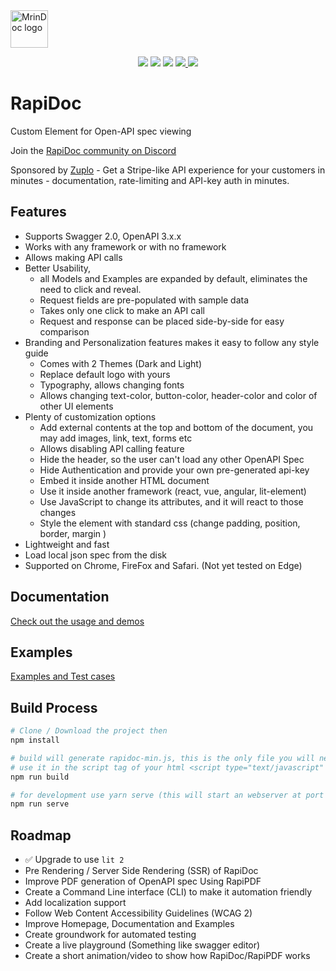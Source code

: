 <img alt="MrinDoc logo" src="https://github.com/rapi-doc/RapiDoc/blob/master/logo.png" width="60px" />


<p align="center">
    <img src="https://img.shields.io/badge/license-MIT-blue.svg?style=flat-square"/>
    <img src="https://img.shields.io/github/size/rapi-doc/rapidoc/dist/rapidoc-min.js.svg?colorB=blue&label=minified&style=flat-square">
    <img src="https://img.shields.io/github/size/rapi-doc/rapidoc/dist/rapidoc-min.js.gz.svg?colorB=blue&label=zip&style=flat-square">
    <a href="https://discord.gg/X9evUeFY" alt="Join us on Discord">
        <img src="https://img.shields.io/discord/848913990360629268?style=flat-square" />
    </a>
    <a href="https://www.webcomponents.org/element/rapidoc" alt="published on webcomponents.org">
        <img src="https://img.shields.io/badge/webcomponents.org-rapidoc-blue.svg?style=social"/>
    </a>
</p>        

# RapiDoc
Custom Element for Open-API spec viewing

Join the [RapiDoc community on Discord](https://discord.gg/X9evUeFY)

Sponsored by [Zuplo](https://zuplo.link/rapidoc-2) - Get a Stripe-like API experience for your customers in minutes - documentation, rate-limiting and API-key auth in minutes. 

## Features
- Supports Swagger 2.0, OpenAPI 3.x.x 
- Works with any framework or with no framework
- Allows making API calls
- Better Usability, 
  - all Models and Examples are expanded by default, eliminates the need to click and reveal.
  - Request fields are pre-populated with sample data
  - Takes only one click to make an API call
  - Request and response can be placed side-by-side for easy comparison
- Branding and Personalization features makes it easy to follow any style guide
  - Comes with 2 Themes (Dark and Light)
  - Replace default logo with yours
  - Typography, allows changing fonts
  - Allows changing text-color, button-color, header-color and color of other UI elements
- Plenty of customization options 
  - Add external contents at the top and bottom of the document,  you may add images, link, text, forms etc
  - Allows disabling API calling feature
  - Hide the header, so the user can't load any other OpenAPI Spec
  - Hide Authentication and provide your own pre-generated api-key 
  - Embed it inside another HTML document
  - Use it inside another framework (react, vue, angular, lit-element)
  - Use JavaScript to change its attributes, and it will react to those changes
  - Style the element with standard css (change padding, position, border, margin )
- Lightweight and fast
- Load local json spec from the disk
- Supported on Chrome, FireFox and Safari. (Not yet tested on Edge)


## Documentation
[Check out the usage and demos](https://rapi-doc.github.io/RapiDoc/)

## Examples
[Examples and Test cases](https://rapi-doc.github.io/RapiDoc/list.html)


## Build Process
```bash
# Clone / Download the project then
npm install

# build will generate rapidoc-min.js, this is the only file you will need.
# use it in the script tag of your html <script type="text/javascript" src="rapidoc-min.js"></script></body>
npm run build 

# for development use yarn serve (this will start an webserver at port 8080, then navigate to localhost:8080) 
npm run serve
```

## Roadmap
- ✅ Upgrade to use `lit 2`
- Pre Rendering / Server Side Rendering (SSR) of RapiDoc
- Improve PDF generation of OpenAPI spec Using RapiPDF
- Create a Command Line interface (CLI) to make it automation friendly
- Add localization support
- Follow Web Content Accessibility Guidelines (WCAG 2)
- Improve Homepage, Documentation and Examples
- Create groundwork for automated testing
- Create a live playground (Something like swagger editor)
- Create a short animation/video to show how RapiDoc/RapiPDF works

